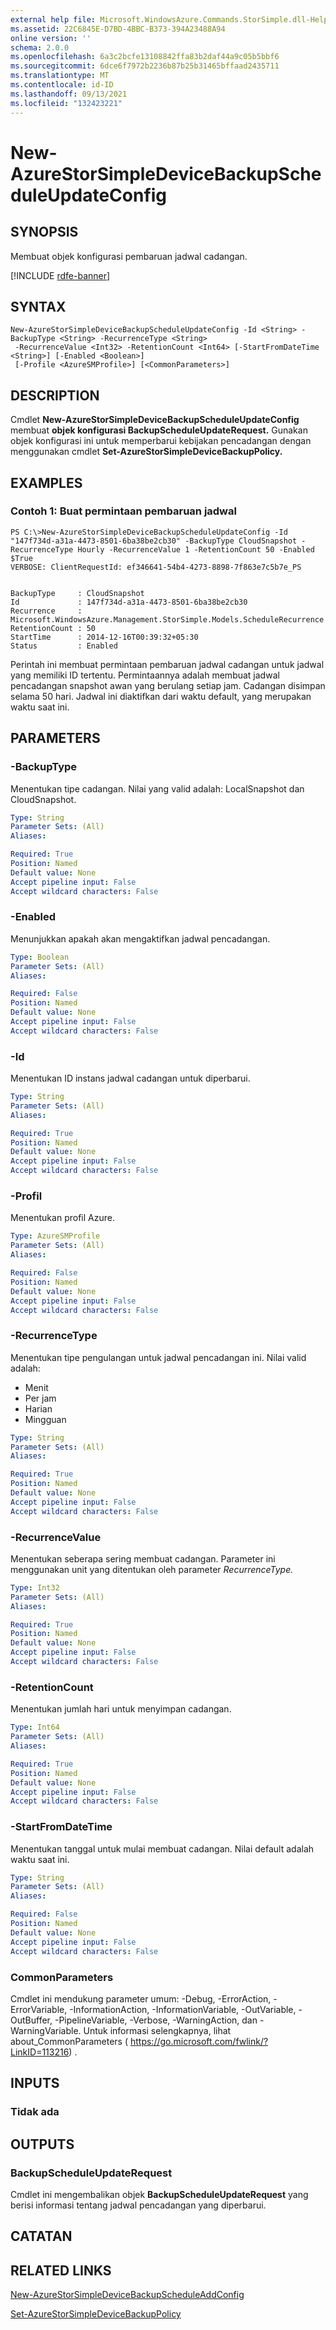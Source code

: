 ```yaml
---
external help file: Microsoft.WindowsAzure.Commands.StorSimple.dll-Help.xml
ms.assetid: 22C6845E-D7BD-4BBC-B373-394A23488A94
online version: ''
schema: 2.0.0
ms.openlocfilehash: 6a3c2bcfe13108842ffa83b2daf44a9c05b5bbf6
ms.sourcegitcommit: 6dce6f7972b2236b87b25b31465bffaad2435711
ms.translationtype: MT
ms.contentlocale: id-ID
ms.lasthandoff: 09/13/2021
ms.locfileid: "132423221"
---
```

# New-AzureStorSimpleDeviceBackupScheduleUpdateConfig

## SYNOPSIS
Membuat objek konfigurasi pembaruan jadwal cadangan.

[!INCLUDE [rdfe-banner](../../includes/rdfe-banner.md)]

## SYNTAX

```
New-AzureStorSimpleDeviceBackupScheduleUpdateConfig -Id <String> -BackupType <String> -RecurrenceType <String>
 -RecurrenceValue <Int32> -RetentionCount <Int64> [-StartFromDateTime <String>] [-Enabled <Boolean>]
 [-Profile <AzureSMProfile>] [<CommonParameters>]
```

## DESCRIPTION
Cmdlet **New-AzureStorSimpleDeviceBackupScheduleUpdateConfig** membuat **objek konfigurasi BackupScheduleUpdateRequest.**
Gunakan objek konfigurasi ini untuk memperbarui kebijakan pencadangan dengan menggunakan cmdlet **Set-AzureStorSimpleDeviceBackupPolicy.**

## EXAMPLES

### Contoh 1: Buat permintaan pembaruan jadwal
```
PS C:\>New-AzureStorSimpleDeviceBackupScheduleUpdateConfig -Id "147f734d-a31a-4473-8501-6ba38be2cb30" -BackupType CloudSnapshot -RecurrenceType Hourly -RecurrenceValue 1 -RetentionCount 50 -Enabled $True
VERBOSE: ClientRequestId: ef346641-54b4-4273-8898-7f863e7c5b7e_PS


BackupType     : CloudSnapshot
Id             : 147f734d-a31a-4473-8501-6ba38be2cb30
Recurrence     : Microsoft.WindowsAzure.Management.StorSimple.Models.ScheduleRecurrence
RetentionCount : 50
StartTime      : 2014-12-16T00:39:32+05:30
Status         : Enabled
```

Perintah ini membuat permintaan pembaruan jadwal cadangan untuk jadwal yang memiliki ID tertentu.
Permintaannya adalah membuat jadwal pencadangan snapshot awan yang berulang setiap jam.
Cadangan disimpan selama 50 hari.
Jadwal ini diaktifkan dari waktu default, yang merupakan waktu saat ini.

## PARAMETERS

### -BackupType
Menentukan tipe cadangan.
Nilai yang valid adalah: LocalSnapshot dan CloudSnapshot.

```yaml
Type: String
Parameter Sets: (All)
Aliases: 

Required: True
Position: Named
Default value: None
Accept pipeline input: False
Accept wildcard characters: False
```

### -Enabled
Menunjukkan apakah akan mengaktifkan jadwal pencadangan.

```yaml
Type: Boolean
Parameter Sets: (All)
Aliases: 

Required: False
Position: Named
Default value: None
Accept pipeline input: False
Accept wildcard characters: False
```

### -Id
Menentukan ID instans jadwal cadangan untuk diperbarui.

```yaml
Type: String
Parameter Sets: (All)
Aliases: 

Required: True
Position: Named
Default value: None
Accept pipeline input: False
Accept wildcard characters: False
```

### -Profil
Menentukan profil Azure.

```yaml
Type: AzureSMProfile
Parameter Sets: (All)
Aliases: 

Required: False
Position: Named
Default value: None
Accept pipeline input: False
Accept wildcard characters: False
```

### -RecurrenceType
Menentukan tipe pengulangan untuk jadwal pencadangan ini.
Nilai valid adalah: 

- Menit
- Per jam
- Harian
- Mingguan

```yaml
Type: String
Parameter Sets: (All)
Aliases: 

Required: True
Position: Named
Default value: None
Accept pipeline input: False
Accept wildcard characters: False
```

### -RecurrenceValue
Menentukan seberapa sering membuat cadangan.
Parameter ini menggunakan unit yang ditentukan oleh parameter *RecurrenceType.*

```yaml
Type: Int32
Parameter Sets: (All)
Aliases: 

Required: True
Position: Named
Default value: None
Accept pipeline input: False
Accept wildcard characters: False
```

### -RetentionCount
Menentukan jumlah hari untuk menyimpan cadangan.

```yaml
Type: Int64
Parameter Sets: (All)
Aliases: 

Required: True
Position: Named
Default value: None
Accept pipeline input: False
Accept wildcard characters: False
```

### -StartFromDateTime
Menentukan tanggal untuk mulai membuat cadangan.
Nilai default adalah waktu saat ini.

```yaml
Type: String
Parameter Sets: (All)
Aliases: 

Required: False
Position: Named
Default value: None
Accept pipeline input: False
Accept wildcard characters: False
```

### CommonParameters
Cmdlet ini mendukung parameter umum: -Debug, -ErrorAction, -ErrorVariable, -InformationAction, -InformationVariable, -OutVariable, -OutBuffer, -PipelineVariable, -Verbose, -WarningAction, dan -WarningVariable. Untuk informasi selengkapnya, lihat about_CommonParameters ( https://go.microsoft.com/fwlink/?LinkID=113216) .

## INPUTS

### Tidak ada

## OUTPUTS

### BackupScheduleUpdateRequest
Cmdlet ini mengembalikan objek **BackupScheduleUpdateRequest** yang berisi informasi tentang jadwal pencadangan yang diperbarui.

## CATATAN

## RELATED LINKS

[New-AzureStorSimpleDeviceBackupScheduleAddConfig](./New-AzureStorSimpleDeviceBackupScheduleAddConfig.md)

[Set-AzureStorSimpleDeviceBackupPolicy](./Set-AzureStorSimpleDeviceBackupPolicy.md)


